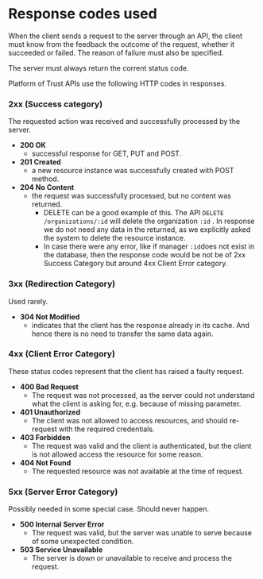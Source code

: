 # Response codes used

When the client sends a request to the server through an API, the client must know from the feedback the outcome of the request, whether it succeeded or failed. The reason of failure must also be specified.

The server must always return the corrent status code.

Platform of Trust APIs use the following HTTP codes in responses.

### 2xx \(Success category\)

The requested action was received and successfully processed by the server.

* **200 OK**
  * successful response for GET, PUT and POST.
* **201 Created**
  * a new resource instance was successfully created with POST method.
* **204 No Content**
  * the request was successfully processed, but no content was returned.
    * DELETE can be a good example of this. The API `DELETE /organizations/:id` will delete the organization `:id` . In response we do not need any data in the returned, as we explicitly asked the system to delete the resource instance.
    * In case there were any error, like if manager `:id`does not exist in the database, then the response code would be not be of 2xx Success Category but around 4xx Client Error category.

### 3xx \(Redirection Category\)

Used rarely.

* **304 Not Modified**
  * indicates that the client has the response already in its cache. And hence there is no need to transfer the same data again.

### 4xx \(Client Error Category\)

These status codes represent that the client has raised a faulty request.

* **400 Bad Request**
  * The request was not processed, as the server could not understand what the client is asking for, e.g. because of missing parameter.
* **401 Unauthorized**
  * The client was not allowed to access resources, and should re-request with the required credentials.
* **403 Forbidden**
  * The request was valid and the client is authenticated, but the client is not allowed access the resource for some reason. 
* **404 Not Found**
  * The requested resource was not available at the time of request.

### 5xx \(Server Error Category\)

Possibly needed in some special case. Should never happen. 

* **500 Internal Server Error**
  * The request was valid, but the server was unable to serve because of some unexpected condition.
* **503 Service Unavailable**
  * The server is down or unavailable to receive and process the request. 

